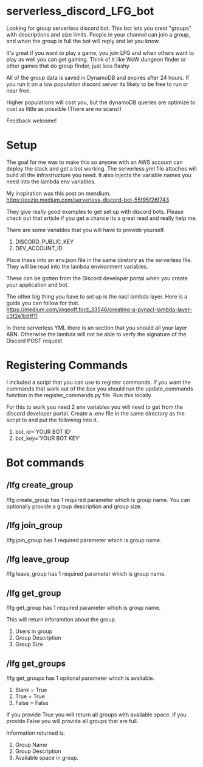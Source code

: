 # serverless_discord_LFG_bot

Looking for group serverless discord bot. This bot lets you creat "groups" with descriptions and size limits. People in your channel can join a group, and when the group is full the bot will reply and let you know.

It's great if you want to play a game, you join LFG and when others want to play as well you can get gaming. Think of it like WoW dungeon finder or other games that do group finder, just less flashy.

All of the group data is saved in DynamoDB and expires after 24 hours. If you run it on a low population discord server its likely to be free to run or near free.

Higher populations will cost you, but the dynamoDB queries are optimize to cost as little as possible (There are no scans!)

Feedback welcome!

# Setup

The goal for me was to make this so anyone with an AWS account can deploy the stack and get a bot working. The serverless.yml file attaches will build all the infrastructure you need. It also injects the variable names you need into the lambda env variables.

My inspiration was this post on mendium. https://oozio.medium.com/serverless-discord-bot-55f95f26f743

They give really good examples to get set up with discord bots. Please check out that article if you get a chance its a great read and really help me.

There are some variables that you will have to provide yourself.

1. DISCORD_PUBLIC_KEY
2. DEV_ACCOUNT_ID

Place these into an env.json file in the same diretory as the serverless file. They will be read into the lambda environment variables.

These can be gotten from the Discord developer portal when you create your application and bot.

The other big thing you have to set up is the nacl lambda layer. Here is a guide you can follow for that.
https://medium.com/@geoff.ford_33546/creating-a-pynacl-lambda-layer-c3f2e1b6ff11

In there serverless YML there is an <ENTER YOUR LAYER ARN HERE> section that you should all your layer ARN. Otherwise the lambda will not be able to verfy the signature of the Discord POST request.

# Registering Commands

I included a script that you can use to register commands. If you want the commands that work out of the box you should run the update_commands function in the register_commands.py file. Run this locally.

For this to work you need 2 env variables you will need to get from the discord developer portal. Create a .env file in the same directory as the script to and put the following into it.

1. bot_id='YOUR BOT ID'
2. bot_key='YOUR BOT KEY'

# Bot commands

## /lfg create_group

/lfg create_group has 1 required parameter which is group name. You can optionally provide a group description and group size.

## /lfg join_group

/lfg join_group has 1 required parameter which is group name.

## /lfg leave_group

/lfg leave_group has 1 required parameter which is group name.

## /lfg get_group

/lfg get_group has 1 required parameter which is group name.

This will return inforamtion about the group.

1. Users in group
1. Group Description
1. Group Size

## /lfg get_groups

/lfg get_groups has 1 optional parameter which is avaliable.

1. Blank = True
1. True = True
1. False = False

If you provide True you will return all groups with avaliable space.
If you provide False you will provide all groups that are full.

Information returned is.

1. Group Name
1. Group Description
1. Avaliable space in group.
